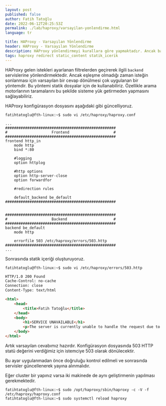 ```yaml
---
layout: post
published: false
author: Fatih Tatoğlu
date: 2022-06-12T20:25:53Z
permalink: ./lab/haproxy/varsayilan-yonlendirme.html
language: tr

title: HAProxy - Varsayılan Yönlendirme
header: HAProxy - Varsayılan Yönlendirme
description: HAProxy yönlendirmeyi kurallara göre yapmaktadır. Ancak bazen kurallara uymayan isteklerde geldiğinde bunların da cevaplanması gerekmektedir.
tags: haproxy redirect static_content statik_icerik
---
```


HAProxy gelen istekleri ayarlanan filtrelerden geçirerek ilgili `backend` servislerine yönlendirmektedir. Ancak eşleşme olmadığı zaman isteğin sonlanması için varsayılan bir cevap dönülmesi çok uygulanan bir yöntemdir. Bu yöntemi statik dosyalar için de kullanabiliriz. Özellikle arama motorlarının taramalarını bu şekilde sisteme yük getirmeden yapmasını sağlayabiliriz.

HAProxy konfigürasyon dosyasını aşağıdaki gibi güncelliyoruz.

```shell
fatihtatoglu@fth-linux:~$ sudo vi /etc/haproxy/haproxy.conf
```

```nestedtext
...
##################################################
#                    Frontend                    #
##################################################
frontend http_in
    mode http
    bind *:80

    #logging
    option httplog

    #http options
    option http-server-close
    option forwardfor

    #redirection rules

    default_backend be_default
##################################################


##################################################
#                    Backend                     #
##################################################
backend be_default
    mode http

    errorfile 503 /etc/haproxy/errors/503.http
##################################################
...
```

Sonrasında statik içeriği oluşturuyoruz.

```shell
fatihtatoglu@fth-linux:~$ sudo vi /etc/haproxy/errors/503.http
```

```html
HTTP/1.0 200 Found
Cache-Control: no-cache
Connection: close
Content-Type: text/html

<html>
    <head>
        <title>Fatih Tatoğlu</title>
    </head>
    <body>
        <h1>SERVICE UNAVAILABLE</h1>
        <p>The server is currently unable to handle the request due to a temporary overload or scheduled maintenance, which will likely be alleviated after some delay.</p>
    </body>
</html>
```

Artık varsayılan cevabımız hazırdır. Konfigürasyon dosyasında 503 HTTP statü değerini verdiğimiz için istemciye 503 olarak dönülecektir.

Bu ayar uygulanmadan önce doğruluğu kontrol edilmeli ve sonrasında servisler güncellenerek yayına alınmalıdır.

Eğer cluster bir yapınız varsa iki makinede de aynı geliştirmenin yapılması gerekmektedir.

```shell
fatihtatoglu@fth-linux:~$ sudo /opt/haproxy/sbin/haproxy -c -V -f /etc/haproxy/haproxy.conf
fatihtatoglu@fth-linux:~$ sudo systemctl reload haproxy
```
